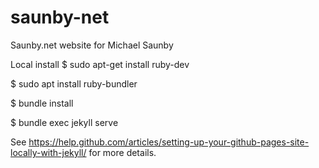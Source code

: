 # saunby-net
Saunby.net website for Michael Saunby

Local install
$ sudo apt-get install ruby-dev

$ sudo apt install ruby-bundler

$ bundle install

$ bundle exec jekyll serve

See https://help.github.com/articles/setting-up-your-github-pages-site-locally-with-jekyll/ for more details.

